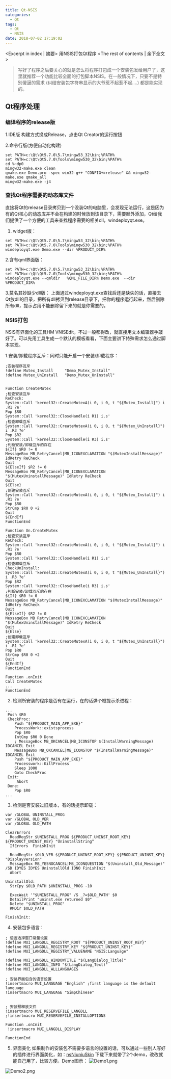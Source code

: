 ```yaml
---
title: Qt-NSIS
categories:
  - Qt
tags:
  - Qt
  - NSIS
date: 2018-07-02 17:19:02
---
```


<Excerpt in index | 摘要> 
用NSIS打包Qt程序<!-- more -->
<The rest of contents | 余下全文>
	
> 写好了程序之后要关心的就是怎么将程序打包成一个安装包发给用户了，这里就推荐一个功能比较全面的打包脚本NSIS。在一般情况下，只要不是特别傻逼的需求 (纠结安装包字符串显示的大爷惹不起惹不起....) 都是能实现的。

## Qt程序处理
### 编译程序的release版
1.IDE版
构建方式换成Release，点击Qt Creator的运行按钮

2.命令行版(方便自动化构建)
```
set PATH=c:\Qt\Qt5.7.0\5.7\mingw53_32\bin;%PATH%
set PATH=c:\Qt\Qt5.7.0\Tools\mingw530_32\bin;%PATH%
cd %~dp0
mingw32-make.exe clean
qmake.exe Demo.pro -spec win32-g++ "CONFIG+=release" && mingw32-make.exe qmake_all
mingw32-make.exe -j4
```

### 查找Qt程序需要的动态库文件
直接将Qt的release目录拷贝到一个没装Qt的电脑里，会发现无法运行，这是因为有的Qt核心的动态库并不会在构建的时候放到该目录下，需要额外添加，Qt给我们提供了一个方便的工具来查找程序需要的相关dll，windeployqt.exe。
1. widget版：
```
set PATH=c:\Qt\Qt5.7.0\5.7\mingw53_32\bin;%PATH%
set PATH=c:\Qt\Qt5.7.0\Tools\mingw530_32\bin;%PATH%
windeployqt.exe Demo.exe --dir %PRODUCT_DIR%
```
2.含有qml界面版：
```
set PATH=c:\Qt\Qt5.7.0\5.7\mingw53_32\bin;%PATH%
set PATH=c:\Qt\Qt5.7.0\Tools\mingw530_32\bin;%PATH%
windeployqt.exe --qmldir   %QML_FILE_DIR% Demo.exe  --dir %PRODUCT_DIR%
```
3.莫名其妙缺少dll版：
上面通过windeployqt.exe查找后还是缺失的话，直接去Qt放dll的目录，把所有dll拷贝到release目录下，把你的程序运行起来，然后删除所有dll，提示占用不能删除留下来的就是你需要的。

### NSIS打包
NSIS有界面化的工具HM VNISEdit，不过一般都得改，就直接用文本编辑器手敲好了。可以先用工具生成一个默认的模板看看，下面主要讲下特殊需求怎么通过脚本实现。

1.安装/卸载程序互斥：同时只能开启一个安装/卸载程序：
```
;安装程序互斥
!define Mutex_Install     "Demo_Mutex_Install"
!define Mutex_UnInstall   "Demo_Mutex_UnInstall"


Function CreateMutex
;检查安装互斥
ReCheck:
System::Call 'kernel32::CreateMutexA(i 0, i 0, t "${Mutex_Install}") i .R1 ?e'
Pop $R0
System::Call 'kernel32::CloseHandle(i R1) i.s'
;检查卸载互斥
System::Call 'kernel32::CreateMutexA(i 0, i 0, t "${Mutex_UnInstall}") i .R3 ?e'
Pop $R2
System::Call 'kernel32::CloseHandle(i R3) i.s'
;判断安装/卸载互斥的存在
${If} $R0 != 0
MessageBox MB_RetryCancel|MB_ICONEXCLAMATION "$(MutexInstallMessage)" IdRetry ReCheck
Quit
${ElseIf} $R2 != 0
MessageBox MB_RetryCancel|MB_ICONEXCLAMATION "$(MutexUninstallMessage)" IdRetry ReCheck
Quit
${Else}
;创建安装互斥
System::Call 'kernel32::CreateMutexA(i 0, i 0, t "${Mutex_Install}") i .R1 ?e'
Pop $R0
StrCmp $R0 0 +2
Quit
${EndIf}
FunctionEnd

Function Un.CreateMutex
;检查安装互斥
ReCheck:
System::Call 'kernel32::CreateMutexA(i 0, i 0, t "${Mutex_Install}") i .R1 ?e'
Pop $R0
System::Call 'kernel32::CloseHandle(i R1) i.s'
;检查卸载互斥
CheckUnInstall:
System::Call 'kernel32::CreateMutexA(i 0, i 0, t "${Mutex_UnInstall}") i .R3 ?e'
Pop $R2
System::Call 'kernel32::CloseHandle(i R3) i.s'
;判断安装/卸载互斥的存在
${If} $R0 != 0
MessageBox MB_RetryCancel|MB_ICONEXCLAMATION "$(MutexInstallMessage)" IdRetry ReCheck
Quit
${ElseIf} $R2 != 0
MessageBox MB_RetryCancel|MB_ICONEXCLAMATION "$(MutexUninstallMessage)" IdRetry ReCheck
Quit
${Else}
;创建卸载互斥
System::Call 'kernel32::CreateMutexA(i 0, i 0, t "${Mutex_UnInstall}") i .R1 ?e'
Pop $R0
StrCmp $R0 0 +2
Quit
${EndIf}
FunctionEnd

Function .onInit
Call CreateMutex
...
FunctionEnd
```

2. 检测所安装的程序是否有在运行，在的话弹个框提示杀进程：
```
...
 Push $R0
 CheckProc:
	Push "${PRODUCT_MAIN_APP_EXE}"
	ProcessWork::existsprocess
	Pop $R0
	IntCmp $R0 0 Done
	; MessageBox MB_OKCANCEL|MB_ICONSTOP $(InstallWarningMessage) IDCANCEL Exit
	MessageBox MB_OKCANCEL|MB_ICONSTOP "$(InstallWarningMessage)" IDCANCEL Exit
	Push "${PRODUCT_MAIN_APP_EXE}"
	Processwork::KillProcess
	Sleep 1000
	Goto CheckProc
 Exit:
	 Abort
 Done:
	Pop $R0
...
```

3. 检测是否安装过旧版本，有的话提示卸载：
```
var /GLOBAL UNINSTALL_PROG
var /GLOBAL OLD_VER
var /GLOBAL OLD_PATH
	
ClearErrors
  ReadRegStr $UNINSTALL_PROG ${PRODUCT_UNINST_ROOT_KEY} ${PRODUCT_UNINST_KEY} "UninstallString"
  IfErrors  FinishInit
  
  ReadRegStr $OLD_VER ${PRODUCT_UNINST_ROOT_KEY} ${PRODUCT_UNINST_KEY} "DisplayVersion"
  MessageBox MB_YESNOCANCEL|MB_ICONQUESTION "$(Uninstall_Old_Message)" /SD IDYES IDYES UninstallOld IDNO FinishInit
  Abort
  
UninstallOld:
  StrCpy $OLD_PATH $UNINSTALL_PROG -10

  ExecWait '"$UNINSTALL_PROG" /S _?=$OLD_PATH' $0
  DetailPrint "uninst.exe returned $0"
  Delete "$UNINSTALL_PROG"
  RMDir $OLD_PATH

FinishInit:

```

4. 安装包多语言：
```
; 语言选择窗口常量设置
!define MUI_LANGDLL_REGISTRY_ROOT "${PRODUCT_UNINST_ROOT_KEY}"
!define MUI_LANGDLL_REGISTRY_KEY "${PRODUCT_UNINST_KEY}"
!define MUI_LANGDLL_REGISTRY_VALUENAME "NSIS:Language"

!define MUI_LANGDLL_WINDOWTITLE "$(LangDialog_Title)"
!define MUI_LANGDLL_INFO "$(LangDialog_Text)"
!define MUI_LANGDLL_ALLLANGUAGES

; 安装界面包含的语言设置
!insertmacro MUI_LANGUAGE "English" ;first language is the default language
!insertmacro MUI_LANGUAGE "SimpChinese"


; 安装预释放文件
!insertmacro MUI_RESERVEFILE_LANGDLL
;!insertmacro MUI_RESERVEFILE_INSTALLOPTIONS

Function .onInit
 !insertmacro MUI_LANGDLL_DISPLAY 

FunctionEnd
```

5. 界面美化
如果制作的安装包不需要多语言的设置的话，可以通过一些别人写好的插件进行界面美化，如：[nsNiuniuSkin](http://www.ggniu.cn/download.htm#)
下载下来就带了2个demo，改改就能自己用了，比较方便。Demo图示：
![Demo1.png](https://upload-images.jianshu.io/upload_images/2756183-820580357046cb8b.png?imageMogr2/auto-orient/strip%7CimageView2/2/w/1240)

![Demo2.png](https://upload-images.jianshu.io/upload_images/2756183-0492847b8884378a.png?imageMogr2/auto-orient/strip%7CimageView2/2/w/1240)



